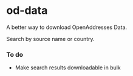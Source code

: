 # od-data

A better way to download OpenAddresses Data.

Search by source name or country.

### To do

- Make search results downloadable in bulk